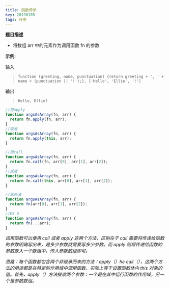 ```yaml
---
title: 函数传参
key: 20190105
tags: 传参
---
```


<!--more-->

**题目描述**

- 将数组 arr 中的元素作为调用函数 fn 的参数

**示例:**

输入

> `function (greeting, name, punctuation) {return greeting + ', ' + name + (punctuation || '!');}, ['Hello', 'Ellie', '!']`

输出

> `Hello, Ellie!`

```javascript
//用apply
function argsAsArray(fn, arr) {
  return fn.apply(fn, arr);
}
//或者
function argsAsArray(fn, arr) {
  return fn.apply(this, arr);
}
```

```javascript
//用call
function argsAsArray(fn, arr) {
  return fn.call(fn, arr[0], arr[1], arr[2]);
}
//或者
function argsAsArray(fn, arr) {
  return fn.call(this, arr[0], arr[1], arr[2]);
}
```

```javascript
//笨办法
function argsAsArray(fn, arr) {
  return fn(arr[0], arr[1], arr[2]);
}
//ES 6
function argsAsArray(fn, arr) {
  return fn(...arr);
}
```

_调用函数可以使用 call 或者 apply 这两个方法，区别在于 call 需要将传递给函数的参数明确写出来，是多少参数就需要写多少参数。而 apply 则将传递给函数的参数放入一个数组中，传入参数数组即可。_

_思路：每个函数都包含两个非继承而来的方法：apply（）he call（），这两个方法的用途都是在特定的作用域中调用函数，实际上等于设置函数体内 this 对象的值。首先，apply（）方法接收两个参数：一个是在其中运行函数的作用域，另一个是参数数组。_
